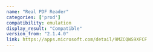 ```yaml
---
name: "Real PDF Reader"
categories: ['prod']
compatibility: emulation
display_result: "Compatible"
version_from: "2.1.4.0"
link: https://apps.microsoft.com/detail/9MZCQWS9XFCF
---
```

